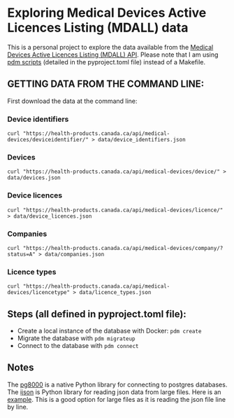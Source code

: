 # Exploring Medical Devices Active Licences Listing (MDALL) data

This is a personal project to explore the data available from the [Medical Devices Active Licences Listing (MDALL) API](https://health-products.canada.ca/api/documentation/mdall-documentation-en.html). Please note that I am using [pdm scripts](https://pdm-project.org/latest/usage/scripts/) (detailed in the pyproject.toml file) instead of a Makefile.

## GETTING DATA FROM THE COMMAND LINE:

First download the data at the command line: 

### Device identifiers
```
curl "https://health-products.canada.ca/api/medical-devices/deviceidentifier/" > data/device_identifiers.json
```

### Devices
```
curl "https://health-products.canada.ca/api/medical-devices/device/" > data/devices.json
```

### Device licences
```
curl "https://health-products.canada.ca/api/medical-devices/licence/" > data/device_licences.json
```

### Companies
```
curl "https://health-products.canada.ca/api/medical-devices/company/?status=A" > data/companies.json
```

### Licence types
```
curl "https://health-products.canada.ca/api/medical-devices/licencetype" > data/licence_types.json
```

## Steps (all defined in pyproject.toml file):
* Create a local instance of the database with Docker: `pdm create`
* Migrate the database with `pdm migrateup`
* Connect to the database with `pdm connect`


## Notes

The [pg8000](https://pypi.org/project/pg8000/) is a native Python library for connecting to postgres databases.  
The [ijson](https://pypi.org/project/ijson/) is Python library for reading json data from large files. Here is an [example](https://pythonspeed.com/articles/json-memory-streaming/). This is a good option for large files as it is reading the json file line by line.